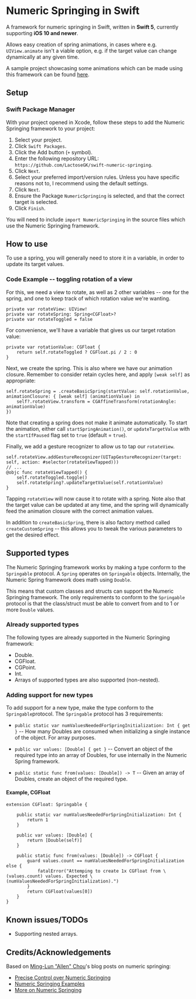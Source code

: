# Numeric Springing in Swift
A framework for numeric springing in Swift, written in **Swift 5**, currently supporting **iOS 10 and newer**.

Allows easy creation of spring animations, in cases where e.g. `UIView.animate` isn't a viable option, e.g. if the target value can change dynamically at any given time.

A sample project showcasing some animations which can be made using this framework can be found [here](https://github.com/LactoseGK/swift-numeric-springing-examples).

## Setup
### Swift Package Manager
With your project opened in Xcode, follow these steps to add the Numeric Springing framework to your project:
1. Select your project.
2. Click `Swift Packages`.
3. Click the Add button (`+` symbol).
4. Enter the following repository URL: `https://github.com/LactoseGK/swift-numeric-springing`.
5. Click `Next`.
6. Select your preferred import/version rules. Unless you have specific reasons not to, I recommend using the default settings.
7. Click `Next`.
8. Ensure the Package `NumericSpringing` is selected, and that the correct target is selected.
9. Click `Finish`.

You will need to include `import NumericSpringing` in the source files which use the Numeric Springing framework.

## How to use
To use a spring, you will generally need to store it in a variable, in order to update its target values.
### Code Example -- toggling rotation of a view
For this, we need a view to rotate, as well as 2 other variables -- one for the spring, and one to keep track of which rotation value we're wanting.
```
private var rotateView: UIView!
private var rotateSpring: Spring<CGFloat>?
private var rotateToggled = false
```

For convenience, we'll have a variable that gives us our target rotation value:
```
private var rotationValue: CGFloat {
    return self.rotateToggled ? CGFloat.pi / 2 : 0
}
```

Next, we create the spring. This is also where we have our animation closure. Remember to consider retain cycles here, and apply `[weak self]` as appropriate:
```
self.rotateSpring = .createBasicSpring(startValue: self.rotationValue, animationClosure: { [weak self] (animationValue) in
    self?.rotateView.transform = CGAffineTransform(rotationAngle: animationValue)
})
```
Note that creating a spring does not make it animate automatically. To start the animation, either call `startSpringAnimation()`, or `updateTargetValue` with the `startIfPaused` flag set to `true` (default = `true`).

Finally, we add a gesture recognizer to allow us to tap our `rotateView`.
```
self.rotateView.addGestureRecognizer(UITapGestureRecognizer(target: self, action: #selector(rotateViewTapped)))
// ...
@objc func rotateViewTapped() {
    self.rotateToggled.toggle()
    self.rotateSpring?.updateTargetValue(self.rotationValue)
}
```
Tapping `rotateView` will now cause it to rotate with a spring. Note also that the target value can be updated at any time, and the spring will dynamically feed the animation closure with the correct animation values.


In addition to `createBasicSpring`, there is also factory method called `createCustomSpring` -- this allows you to tweak the various parameters to get the desired effect.

## Supported types
The Numeric Springing framework works by making a type conform to the `Springable` protocol. A `Spring` operates on `Springable` objects. Internally, the Numeric Spring framework does math using `Double`.

This means that custom classes and structs can support the Numeric Springing framework. The only requirements to conform to the `Springable` protocol is that the class/struct must be able to convert from and to 1 or more `Double` values.

### Already supported types
The following types are already supported in the Numeric Springing framework:
* Double.
* CGFloat.
* CGPoint.
* Int.
* Arrays of supported types are also supported (non-nested).

### Adding support for new types
To add support for a new type, make the type conform to the `Springable`protocol. The `Springable` protocol has 3 requirements:
* `public static var numValuesNeededForSpringInitialization: Int { get }` -- How many Doubles are consumed when initializing a single instance of the object. For array purposes.

* `public var values: [Double] { get }` -- Convert an object of the required type into an array of Doubles, for use internally in the Numeric Spring framework.

* `public static func from(values: [Double]) -> T` -- Given an array of Doubles, create an object of the required type.

#### Example, CGFloat
```
extension CGFloat: Springable {

    public static var numValuesNeededForSpringInitialization: Int {
        return 1
    }
    
    public var values: [Double] {
        return [Double(self)]
    }

    public static func from(values: [Double]) -> CGFloat {
        guard values.count == numValuesNeededForSpringInitialization else {
            fatalError("Attemping to create 1x CGFloat from \(values.count) values. Expected \(numValuesNeededForSpringInitialization).")
        }
        return CGFloat(values[0])
    }
}
```

## Known issues/TODOs
* Supporting nested arrays.

## Credits/Acknowledgements
Based on [Ming-Lun "Allen" Chou](https://github.com/TheAllenChou)'s blog posts on numeric springing:
* [Precise Control over Numeric Springing](http://allenchou.net/2015/04/game-math-precise-control-over-numeric-springing/)
* [Numeric Springing Examples](http://allenchou.net/2015/04/game-math-numeric-springing-examples/)
* [More on Numeric Springing](http://allenchou.net/2015/04/game-math-more-on-numeric-springing/)
